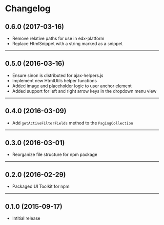 # Changelog

## 0.6.0 (2017-03-16)
* Remove relative paths for use in edx-platform
* Replace HtmlSnippet with a string marked as a snippet

- - -

## 0.5.0 (2016-03-16)
* Ensure sinon is distributed for ajax-helpers.js
* Implement new HtmlUtils helper functions
* Added image and placeholder logic to user anchor element
* Added support for left and right arrow keys in the dropdown menu view

- - -

## 0.4.0 (2016-03-09)
* Add `getActiveFilterFields` method to the `PagingCollection`

- - -

## 0.3.0 (2016-03-01)
* Reorganize file structure for npm package

- - -

## 0.2.0 (2016-02-29)
* Packaged UI Toolkit for npm

- - -

## 0.1.0 (2015-09-17)
* Intitial release
